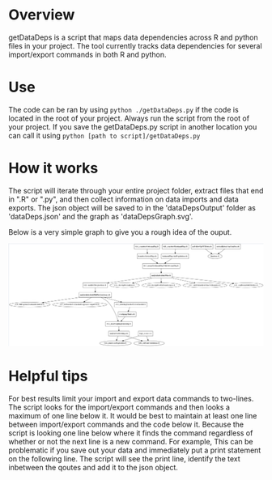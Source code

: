 # Overview

getDataDeps is a script that maps data dependencies across R and python files in your project.
The tool currently tracks data dependencies for several import/export commands in both R and python.

# Use

The code can be ran by using `python ./getDataDeps.py` if the code is located in the root of your project.
Always run the script from the root of your project. If you save the getDataDeps.py script in another location
you can call it using `python [path to script]/getDataDeps.py`

# How it works

The script will iterate through your entire project folder, extract files that end in ".R" or ".py",
and then collect information on data imports and data exports. The json object will be saved to
in the 'dataDepsOutput' folder as 'dataDeps.json' and the graph as 'dataDepsGraph.svg'.

Below is a very simple graph to give you a rough idea of the ouput.

![](./dataDepsOutput/dataDepsGraph.png)

# Helpful tips

For best results limit your import and export data commands to two-lines. The script looks for the import/export commands and then looks a maximum of one line below it. It would be best to maintain at least one line between import/export commands and the code below it. Because the script is looking one line below where it finds the command regardless of whether or not the next line is a new command. For example, This can be problematic if you save out your data and immediately put a print statement on the following line. The script will see the print line, identify the text inbetween the qoutes and add it to the json object.
